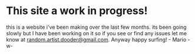 # This site a work in progress!
this is a website i've been making over the last few months. its been going slowly but I have been working on it so if you see or find any issues let me know at random.artist.dooder@gmail.com. Anyway happy surfing!
    - Mario -w-
